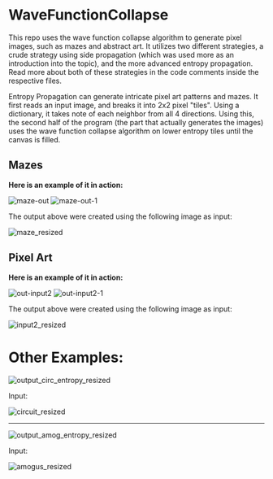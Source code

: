 # WaveFunctionCollapse
This repo uses the wave function collapse algorithm to generate pixel images, such as mazes and abstract art. It utilizes two different strategies, a crude strategy using side propagation (which was used more as an introduction into the topic), and the more advanced entropy propagation. Read more about both of these strategies in the code comments inside the respective files.


Entropy Propagation can generate intricate pixel art patterns and mazes. It first reads an input image, and breaks it into 2x2 pixel "tiles". Using a dictionary, it takes note of each neighbor from all 4 directions. Using this, the second half of the program (the part that actually generates the images) uses the wave function collapse algorithm on lower entropy tiles until the canvas is filled.

## Mazes
**Here is an example of it in action:**

![maze-out](https://github.com/Abdullah25Mohammad/WaveFunctionCollapse/assets/147211478/ec8dc61a-89b8-412a-9cde-f7f736926232)
![maze-out-1](https://github.com/Abdullah25Mohammad/WaveFunctionCollapse/assets/147211478/64ee452c-d13a-4e8d-8cca-23fc440e3b8c)


The output above were created using the following image as input:

![maze_resized](https://github.com/Abdullah25Mohammad/WaveFunctionCollapse/assets/147211478/b7806f8b-bf59-49f9-a10a-8277fcaf4d91)


## Pixel Art
**Here is an example of it in action:**

![out-input2](https://github.com/Abdullah25Mohammad/WaveFunctionCollapse/assets/147211478/d88c5c3b-1e8c-493b-8318-bc5353855197)
![out-input2-1](https://github.com/Abdullah25Mohammad/WaveFunctionCollapse/assets/147211478/e84a5b32-ea75-462e-863c-7d1487a19663)

The output above were created using the following image as input:

![input2_resized](https://github.com/Abdullah25Mohammad/WaveFunctionCollapse/assets/147211478/902856e6-0ee2-4d66-9e7d-1f8080367ae1)



# Other Examples:

![output_circ_entropy_resized](https://github.com/Abdullah25Mohammad/WaveFunctionCollapse/assets/147211478/775c1049-9a4e-4154-87f9-9dd3bdfc82f1)

Input:

![circuit_resized](https://github.com/Abdullah25Mohammad/WaveFunctionCollapse/assets/147211478/5b2fe537-1127-4131-bb83-3926e1f3f38a)

---

![output_amog_entropy_resized](https://github.com/Abdullah25Mohammad/WaveFunctionCollapse/assets/147211478/0c1b185c-3773-4edf-b939-0dac86ebd710)

Input:

![amogus_resized](https://github.com/Abdullah25Mohammad/WaveFunctionCollapse/assets/147211478/5f17f249-a1f3-4392-8408-e014b94a9a42)


